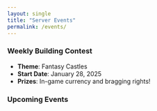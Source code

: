 ```yaml
---
layout: single
title: "Server Events"
permalink: /events/
---
```


### Weekly Building Contest

- **Theme**: Fantasy Castles
- **Start Date**: January 28, 2025
- **Prizes**: In-game currency and bragging rights!

### Upcoming Events
